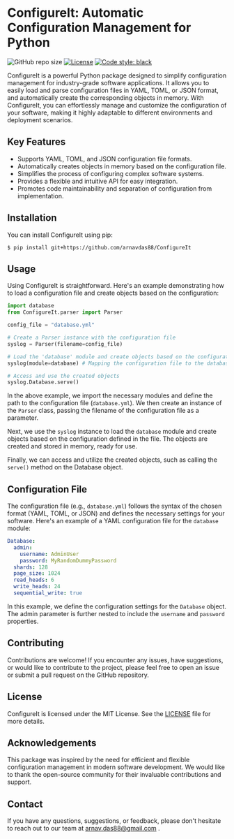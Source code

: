# ConfigureIt: Automatic Configuration Management for Python
![GitHub repo size](https://img.shields.io/github/repo-size/arnavdas88/ConfigureIt)
[![License](https://img.shields.io/github/license/arnavdas88/ConfigureIt)](https://github.com/arnavdas88/ConfigureIt/blob/main/LICENSE)
[![Code style: black](https://img.shields.io/badge/code%20style-black-000000.svg)](https://github.com/psf/black)


ConfigureIt is a powerful Python package designed to simplify configuration management for industry-grade software applications. It allows you to easily load and parse configuration files in YAML, TOML, or JSON format, and automatically create the corresponding objects in memory. With ConfigureIt, you can effortlessly manage and customize the configuration of your software, making it highly adaptable to different environments and deployment scenarios.

## Key Features

- Supports YAML, TOML, and JSON configuration file formats.
- Automatically creates objects in memory based on the configuration file.
- Simplifies the process of configuring complex software systems.
- Provides a flexible and intuitive API for easy integration.
- Promotes code maintainability and separation of configuration from implementation.

## Installation

You can install ConfigureIt using pip:

```shell
$ pip install git+https://github.com/arnavdas88/ConfigureIt
```

## Usage

Using ConfigureIt is straightforward. Here's an example demonstrating how to load a configuration file and create objects based on the configuration:

```python
import database
from ConfigureIt.parser import Parser

config_file = "database.yml"

# Create a Parser instance with the configuration file
syslog = Parser(filename=config_file)

# Load the 'database' module and create objects based on the configuration
syslog(module=database) # Mapping the configuration file to the database module

# Access and use the created objects
syslog.Database.serve()
```

In the above example, we import the necessary modules and define the path to the configuration file (`database.yml`). We then create an instance of the `Parser` class, passing the filename of the configuration file as a parameter.

Next, we use the `syslog` instance to load the `database` module and create objects based on the configuration defined in the file. The objects are created and stored in memory, ready for use.

Finally, we can access and utilize the created objects, such as calling the `serve()` method on the Database object.

## Configuration File

The configuration file (e.g., `database.yml`) follows the syntax of the chosen format (YAML, TOML, or JSON) and defines the necessary settings for your software. Here's an example of a YAML configuration file for the `database` module:

```yaml
Database:
  admin:
    username: AdminUser
    password: MyRandomDummyPassword
  shards: 128
  page_size: 1024
  read_heads: 6
  write_heads: 24
  sequential_write: true
```

In this example, we define the configuration settings for the `Database` object. The admin parameter is further nested to include the `username` and `password` properties.

## Contributing

Contributions are welcome! If you encounter any issues, have suggestions, or would like to contribute to the project, please feel free to open an issue or submit a pull request on the GitHub repository.

## License

ConfigureIt is licensed under the MIT License. See the [LICENSE](LICENSE) file for more details.

## Acknowledgements

This package was inspired by the need for efficient and flexible configuration management in modern software development. We would like to thank the open-source community for their invaluable contributions and support.

## Contact

If you have any questions, suggestions, or feedback, please don't hesitate to reach out to our team at arnav.das88@gmail.com .